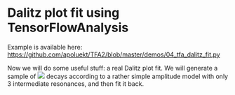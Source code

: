 # Dalitz plot fit using TensorFlowAnalysis

Example is available here: https://github.com/apoluekt/TFA2/blob/master/demos/04_tfa_dalitz_fit.py

Now we will do some useful stuff: a real Dalitz plot fit. We will generate a sample of <img src="https://render.githubusercontent.com/render/math?math=D^{0}\to K_{S}^{0}\pi^{%2B}\pi^{-}"> decays according to a rather simple amplitude model with only 3 intermediate resonances, and then fit it back. 
